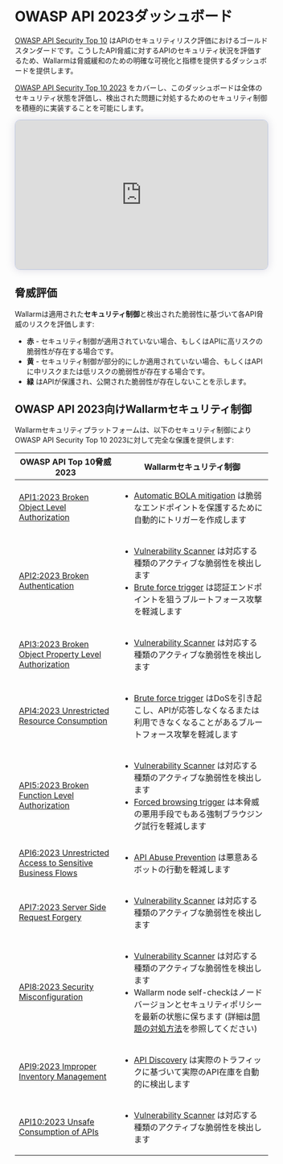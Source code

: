# OWASP API 2023ダッシュボード

[OWASP API Security Top 10](https://owasp.org/www-project-api-security/) はAPIのセキュリティリスク評価におけるゴールドスタンダードです。こうしたAPI脅威に対するAPIのセキュリティ状況を評価するため、Wallarmは脅威緩和のための明確な可視化と指標を提供するダッシュボードを提供します。

[OWASP API Security Top 10 2023](https://owasp.org/API-Security/editions/2023/en/0x00-header/) をカバーし、このダッシュボードは全体のセキュリティ状態を評価し、検出された問題に対処するためのセキュリティ制御を積極的に実装することを可能にします。

<div>
  <script src="https://js.storylane.io/js/v1/storylane.js"></script>
  <div class="sl-embed" style="position:relative;padding-bottom:calc(54.13% + 25px);width:100%;height:0;transform:scale(1)">
    <iframe loading="lazy" class="sl-demo" src="https://wallarm.storylane.io/demo/qgq0xmld3wzb" name="sl-embed" allow="fullscreen" allowfullscreen style="position:absolute;top:0;left:0;width:100%!important;height:100%!important;border:1px solid rgba(63,95,172,0.35);box-shadow: 0px 0px 18px rgba(26, 19, 72, 0.15);border-radius:10px;box-sizing:border-box;"></iframe>
  </div>
</div>

## 脅威評価

Wallarmは適用された**セキュリティ制御**と検出された脆弱性に基づいて各API脅威のリスクを評価します:

* **赤** - セキュリティ制御が適用されていない場合、もしくはAPIに高リスクの脆弱性が存在する場合です。
* **黄** - セキュリティ制御が部分的にしか適用されていない場合、もしくはAPIに中リスクまたは低リスクの脆弱性が存在する場合です。
* **緑** はAPIが保護され、公開された脆弱性が存在しないことを示します。

## OWASP API 2023向けWallarmセキュリティ制御

Wallarmセキュリティプラットフォームは、以下のセキュリティ制御によりOWASP API Security Top 10 2023に対して完全な保護を提供します:

| OWASP API Top 10脅威2023 | Wallarmセキュリティ制御 |
| ----------------------- | ------------------------ |
| [API1:2023 Broken Object Level Authorization](https://github.com/OWASP/API-Security/blob/master/editions/2023/en/0xa1-broken-object-level-authorization.md) | <ul><li>[Automatic BOLA mitigation](../../api-discovery/bola-protection.md) は脆弱なエンドポイントを保護するために自動的にトリガーを作成します</li></ul> |
| [API2:2023 Broken Authentication](https://github.com/OWASP/API-Security/blob/master/editions/2023/en/0xa2-broken-authentication.md) | <ul><li>[Vulnerability Scanner](../../about-wallarm/detecting-vulnerabilities.md#vulnerability-scanner) は対応する種類のアクティブな脆弱性を検出します</li><li>[Brute force trigger](../../admin-en/configuration-guides/protecting-against-bruteforce.md) は認証エンドポイントを狙うブルートフォース攻撃を軽減します</li></ul> |
| [API3:2023 Broken Object Property Level Authorization](https://github.com/OWASP/API-Security/blob/master/editions/2023/en/0xa3-broken-object-property-level-authorization.md) | <ul><li>[Vulnerability Scanner](../../about-wallarm/detecting-vulnerabilities.md#vulnerability-scanner) は対応する種類のアクティブな脆弱性を検出します</li></ul> |
| [API4:2023 Unrestricted Resource Consumption](https://github.com/OWASP/API-Security/blob/master/editions/2023/en/0xa4-unrestricted-resource-consumption.md) | <ul><li>[Brute force trigger](../../admin-en/configuration-guides/protecting-against-bruteforce.md) はDoSを引き起こし、APIが応答しなくなるまたは利用できなくなることがあるブルートフォース攻撃を軽減します</li></ul> |
| [API5:2023 Broken Function Level Authorization](https://github.com/OWASP/API-Security/blob/master/editions/2023/en/0xa5-broken-function-level-authorization.md) | <ul><li>[Vulnerability Scanner](../../about-wallarm/detecting-vulnerabilities.md#vulnerability-scanner) は対応する種類のアクティブな脆弱性を検出します</li><li>[Forced browsing trigger](../../admin-en/configuration-guides/protecting-against-bruteforce.md) は本脅威の悪用手段でもある強制ブラウジング試行を軽減します</li></ul> |
| [API6:2023 Unrestricted Access to Sensitive Business Flows](https://github.com/OWASP/API-Security/blob/master/editions/2023/en/0xa6-unrestricted-access-to-sensitive-business-flows.md) | <ul><li>[API Abuse Prevention](../../api-abuse-prevention/overview.md) は悪意あるボットの行動を軽減します</li></ul> |
| [API7:2023 Server Side Request Forgery](https://github.com/OWASP/API-Security/blob/master/editions/2023/en/0xa7-server-side-request-forgery.md) | <ul><li>[Vulnerability Scanner](../../about-wallarm/detecting-vulnerabilities.md#vulnerability-scanner) は対応する種類のアクティブな脆弱性を検出します</li></ul> |
| [API8:2023 Security Misconfiguration](https://github.com/OWASP/API-Security/blob/master/editions/2023/en/0xa8-security-misconfiguration.md) | <ul><li>[Vulnerability Scanner](../../about-wallarm/detecting-vulnerabilities.md#vulnerability-scanner) は対応する種類のアクティブな脆弱性を検出します</li><li>Wallarm node self-checkはノードバージョンとセキュリティポリシーを最新の状態に保ちます (詳細は[問題の対処方法](../../faq/node-issues-on-owasp-dashboards.md)を参照してください)</li></ul> |
| [API9:2023 Improper Inventory Management](https://github.com/OWASP/API-Security/blob/master/editions/2023/en/0xa9-improper-inventory-management.md) | <ul><li>[API Discovery](../../api-discovery/overview.md) は実際のトラフィックに基づいて実際のAPI在庫を自動的に検出します</li></ul> |
| [API10:2023 Unsafe Consumption of APIs](https://github.com/OWASP/API-Security/blob/master/editions/2023/en/0xaa-unsafe-consumption-of-apis.md) | <ul><li>[Vulnerability Scanner](../../about-wallarm/detecting-vulnerabilities.md#vulnerability-scanner) は対応する種類のアクティブな脆弱性を検出します</li></ul> |